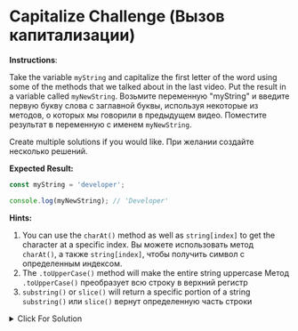 # Capitalize Challenge (Вызов капитализации)

**Instructions**:

Take the variable `myString` and capitalize the first letter of the word using some of the methods that we talked about in the last video. Put the result in a variable called `myNewString`.
Возьмите переменную "myString" и введите первую букву слова с заглавной буквы, используя некоторые из методов, о которых мы говорили в предыдущем видео. Поместите результат в переменную с именем `myNewString`.

Create multiple solutions if you would like.
При желании создайте несколько решений.

**Expected Result:**

```JavaScript
const myString = 'developer';

console.log(myNewString); // 'Developer'
```

**Hints:**

1. You can use the `charAt()` method as well as `string[index]` to get the character at a specific index.
   Вы можете использовать метод `charAt()`, а также `string[index]`, чтобы получить символ с определенным индексом.
2. The `.toUpperCase()` method will make the entire string uppercase
   Метод `.toUpperCase()` преобразует всю строку в верхний регистр
3. `substring()` or `slice()` will return a specific portion of a string
   `substring()` или `slice()` вернут определенную часть строки

<details>
  <summary>Click For Solution</summary>
  
  There are many ways to do this. Let's take a look at a few

```JavaScript
// Solution 1
const myNewString = myString.charAt(0).toUpperCase() + myString.substring(1);

// Solution 2 (Uses string[0] instead of string.charAt(0))
const myNewString = myString[0].toUpperCase() + myString.substring(1);

// Solution 3 (Uses template literal and slice())
const myNewString = `${myString[0].toUpperCase()}${myString.slice(1)}`;
```

In all of these, we get the first character of the string, then we use the **substring()** or **slice()** method to get the rest of the string. We then use the **toUpperCase()** method to capitalize the first character and then we concatenate the result with the rest of the string.

</details>
